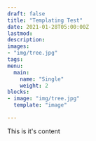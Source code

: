```yaml
---
draft: false
title: "Templating Test"
date: 2021-01-28T05:00:00Z
lastmod: 
description: 
images:
- "img/tree.jpg"
tags: 
menu:
  main:
    name: "Single"
    weight: 2
blocks:
- image: "img/tree.jpg"
  template: "image"

---
```

This is it's content